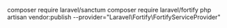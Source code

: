 composer require laravel/sanctum
composer require laravel/fortify
php artisan vendor:publish --provider="Laravel\Fortify\FortifyServiceProvider"
